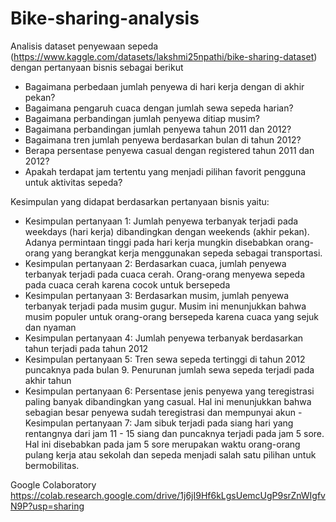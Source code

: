 # Bike-sharing-analysis
Analisis dataset penyewaan sepeda (https://www.kaggle.com/datasets/lakshmi25npathi/bike-sharing-dataset) dengan pertanyaan bisnis sebagai berikut
- Bagaimana perbedaan jumlah penyewa di hari kerja dengan di akhir pekan?
- Bagaimana pengaruh cuaca dengan jumlah sewa sepeda harian?
- Bagaimana perbandingan jumlah penyewa ditiap musim?
- Bagaimana perbandingan jumlah penyewa tahun 2011 dan 2012?
- Bagaimana tren jumlah penyewa berdasarkan bulan di tahun 2012?
- Berapa persentase penyewa casual dengan registered tahun 2011 dan 2012?
- Apakah terdapat jam tertentu yang menjadi pilihan favorit pengguna untuk aktivitas sepeda?

Kesimpulan yang didapat berdasarkan pertanyaan bisnis yaitu:
- Kesimpulan pertanyaan 1: Jumlah penyewa terbanyak terjadi pada weekdays (hari kerja) dibandingkan dengan weekends (akhir pekan). Adanya permintaan tinggi pada hari kerja mungkin disebabkan orang-orang yang berangkat kerja menggunakan sepeda sebagai transportasi.
- Kesimpulan pertanyaan 2: Berdasarkan cuaca, jumlah penyewa terbanyak terjadi pada cuaca cerah. Orang-orang menyewa sepeda pada cuaca cerah karena cocok untuk bersepeda
- Kesimpulan pertanyaan 3: Berdasarkan musim, jumlah penyewa terbanyak terjadi pada musim gugur. Musim ini menunjukkan bahwa musim populer untuk orang-orang bersepeda karena cuaca yang sejuk dan nyaman
- Kesimpulan pertanyaan 4: Jumlah penyewa terbanyak berdasarkan tahun terjadi pada tahun 2012
- Kesimpulan pertanyaan 5: Tren sewa sepeda tertinggi di tahun 2012 puncaknya pada bulan 9. Penurunan jumlah sewa sepeda terjadi pada akhir tahun
- Kesimpulan pertanyaan 6: Persentase jenis penyewa yang teregistrasi paling banyak dibandingkan yang casual. Hal ini menunjukkan bahwa sebagian besar penyewa sudah teregistrasi dan mempunyai akun
-Kesimpulan pertanyaan 7: Jam sibuk terjadi pada siang hari yang rentangnya dari jam 11 - 15 siang dan puncaknya terjadi pada jam 5 sore. Hal ini disebabkan pada jam 5 sore merupakan waktu orang-orang pulang kerja atau sekolah dan sepeda menjadi salah satu pilihan untuk bermobilitas.

Google Colaboratory https://colab.research.google.com/drive/1j6jI9Hf6kLgsUemcUgP9srZnWIgfvN9P?usp=sharing
